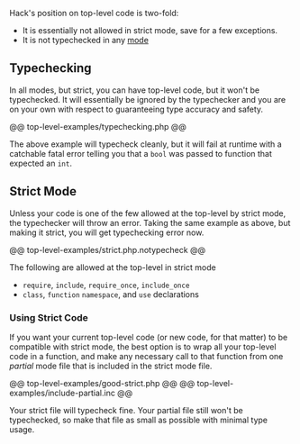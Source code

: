 Hack's position on top-level code is two-fold:

- It is essentially not allowed in strict mode, save for a few exceptions.
- It is not typechecked in any [mode](../17-typechecker/05-modes.md)

## Typechecking

In all modes, but strict, you can have top-level code, but it won't be typechecked. It will essentially be ignored by the typechecker and you are on your own with respect to guaranteeing type accuracy and safety.

@@ top-level-examples/typechecking.php @@

The above example will typecheck cleanly, but it will fail at runtime with a catchable fatal error telling you that a `bool` was passed to function that expected an `int`.

## Strict Mode

Unless your code is one of the few allowed at the top-level by strict mode, the typechecker will throw an error. Taking the same example as above, but making it strict, you will get typechecking error now.

@@ top-level-examples/strict.php.notypecheck @@

The following are allowed at the top-level in strict mode

- `require`, `include`, `require_once`, `include_once`
- `class`, `function` `namespace`, and `use` declarations

### Using Strict Code

If you want your current top-level code (or new code, for that matter) to be compatible with strict mode, the best option is to wrap all your top-level code in a function, and make any necessary call to that function from one *partial* mode file that is included in the strict mode file.

@@ top-level-examples/good-strict.php @@
@@ top-level-examples/include-partial.inc @@

Your strict file will typecheck fine. Your partial file still won't be typechecked, so make that file as small as possible with minimal type usage.
